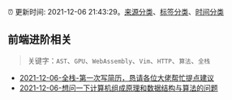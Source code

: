 :alarm_clock: 更新时间: 2021-12-06 21:43:29。[来源分类](../README.md)、[标签分类](../TAGS.md)、[时间分类](../TIMELINE.md)

## 前端进阶相关


> 关键字：`AST`、`GPU`、`WebAssembly`、`Vim`、`HTTP`、`算法`、`全栈`



- [2021-12-06-全栈-第一次写简历，恳请各位大佬帮忙提点建议](https://www.v2ex.com/t/820489) 
- [2021-12-06-想问一下计算机组成原理和数据结构与算法的问题](https://www.v2ex.com/t/820472) 